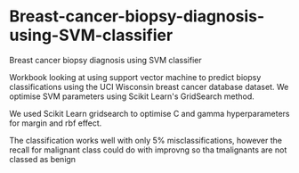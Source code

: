 # Breast-cancer-biopsy-diagnosis-using-SVM-classifier

Breast cancer biopsy diagnosis using SVM classifier

Workbook looking at using support vector machine to predict biopsy classifications using the UCI Wisconsin breast cancer database dataset. We optimise SVM parameters using Scikit Learn's GridSearch method.

We used Scikit Learn gridsearch to optimise C and gamma hyperparameters for margin and rbf effect.  

The classification works well with only 5% misclassifications, however the recall for malignant class could do with improvng so tha tmalignants are not classed as benign

